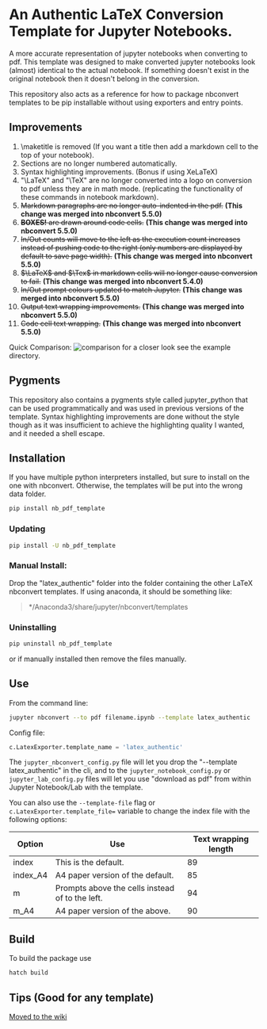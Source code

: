 # An Authentic LaTeX Conversion Template for Jupyter Notebooks.
A more accurate representation of jupyter notebooks when converting to pdf.
This template was designed to make converted jupyter notebooks look (almost) identical to the actual notebook. If something doesn't exist in the original notebook then it doesn't belong in the conversion.

This repository also acts as a reference for how to package nbconvert templates to be pip installable without using exporters and entry points.

## Improvements
1. \maketitle is removed (If you want a title then add a markdown cell to the top of your notebook).
2. Sections are no longer numbered automatically.
3. Syntax highlighting improvements. (Bonus if using XeLaTeX)
4. "\LaTeX" and "\TeX" are no longer converted into a logo on conversion to pdf unless they are in math mode. (replicating the functionality of these commands in notebook markdown).
3. ~~Markdown paragraphs are no longer auto-indented in the pdf.~~ **(This change was merged into nbconvert 5.5.0)**
6. ~~**BOXES!** are drawn around code cells.~~ **(This change was merged into nbconvert 5.5.0)**
7. ~~In/Out counts will move to the left as the execution count increases instead of pushing code to the right (only numbers are displayed by default to save page width).~~ **(This change was merged into nbconvert 5.5.0)**
8. ~~$\LaTeX$ and $\Tex$ in markdown cells will no longer cause conversion to fail.~~ **(This change was merged into nbconvert 5.4.0)**
9. ~~In/Out prompt colours updated to match Jupyter.~~ **(This change was merged into nbconvert 5.5.0)**
10. ~~Output text wrapping improvements.~~ **(This change was merged into nbconvert 5.5.0)**
11. ~~Code cell text wrapping.~~ **(This change was merged into nbconvert 5.5.0)**

Quick Comparison:
![comparison](example/comparison.png)
for a closer look see the example directory.

## Pygments

This repository also contains a pygments style called jupyter_python that can be used programmatically and was used in previous versions of the template. Syntax highlighting improvements are done without the style though as it was insufficient to achieve the highlighting quality I wanted, and it needed a shell escape.

## Installation
If you have multiple python interpreters installed, but sure to install on the one with nbconvert. Otherwise, the templates will be put into the wrong data folder.

```bash
pip install nb_pdf_template
```

### Updating
```bash
pip install -U nb_pdf_template
```

### Manual Install:
Drop the "latex_authentic" folder into the folder containing the other LaTeX nbconvert templates. If using anaconda, it should be something like: 
> */Anaconda3/share/jupyter/nbconvert/templates

### Uninstalling
```bash
pip uninstall nb_pdf_template
```
or if manually installed then remove the files manually.

## Use
From the command line:
```bash
jupyter nbconvert --to pdf filename.ipynb --template latex_authentic
```

Config file:
```python
c.LatexExporter.template_name = 'latex_authentic'
```
The ```jupyter_nbconvert_config.py``` file will let you drop the "--template latex_authentic" in the cli, and to the ```jupyter_notebook_config.py``` or ```jupyter_lab_config.py``` files will let you use "download as pdf" from within Jupyter Notebook/Lab with the template.

You can also use the ```--template-file``` flag or ```c.LatexExporter.template_file=``` variable to change the index file with the following options:

| Option | Use | Text wrapping length | 
|----------|----------|---------------|
| index  | This is the default. | 89 | 
| index_A4  | A4 paper version of the default.  | 85 |
| m  | Prompts above the cells instead of to the left. | 94 |
| m_A4  | A4 paper version of the above. | 90 |

## Build

To build the package use
```bash
hatch build
```

## Tips (Good for any template)
[Moved to the wiki](https://github.com/t-makaro/nb_pdf_template/wiki/Tips)
